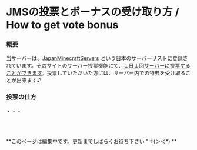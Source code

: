 # JMSの投票とボーナスの受け取り方 / How to get vote bonus

### 概要
当サーバーは、[JapanMinecraftServers](https://minecraft.jp) という日本のサーバーリストに登録されています。そのサイトのサーバー投票機能にて、<u>１日１回サーバーに投票することができます</u>。投票していただいた方には、サーバー内での特典を受け取ることが出来ます♪  


### 投票の仕方
・・・


<br>
<br>


**このページは編集中です。更新までしばらくお待ち下さい "ヾ(＞＜*) **
